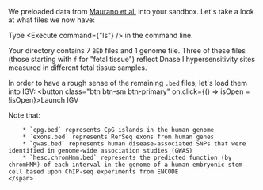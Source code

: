 <script>
import Execute from "../../Execute.svelte";
import IGV from "../../IGV.svelte";

let isOpen = false;
let igvOptions = {
	// Explicitly specify the reference URLs so that igv.js doesn't try downloading RefSeq genes
	reference: {
		id: "hg19",
		name: "Human (hg19)",
		fastaURL: "https://s3.amazonaws.com/igv.broadinstitute.org/genomes/seq/hg19/hg19.fasta",
		indexURL: "https://s3.amazonaws.com/igv.broadinstitute.org/genomes/seq/hg19/hg19.fasta.fai",
		cytobandURL: "https://s3.amazonaws.com/igv.broadinstitute.org/genomes/seq/hg19/cytoBand.txt",
		tracks: []
	},
	locus: "chr1:262,932-512,931",
	tracks: [
		{ url: "./data/cpg.bed", name: "CpG islands" },
		{ url: "./data/exons.bed", name: "RefSeq Exons" },
		{ url: "./data/gwas.bed", name: "GWAS SNPs" },
		{ url: "./data/hesc.chromHmm.bed", name: "chromHMM Predictions" }
	]
};
</script>

We preloaded data from <a href="https://science.sciencemag.org/content/337/6099/1190" target="_blank">Maurano et al.</a> into your sandbox. Let's take a look at what files we now have:

Type <Execute command={"ls"} /> in the command line.

Your directory contains 7 `BED` files and 1 genome file. Three of these files (those starting with `f` for "fetal tissue") reflect Dnase I hypersensitivity sites measured in different fetal tissue samples.

In order to have a rough sense of the remaining `.bed` files, let's load them into IGV: <button class="btn btn-sm btn-primary" on:click={() => isOpen = !isOpen}>Launch IGV</button>

<IGV options={igvOptions} bind:isOpen={isOpen}>
	<span slot="after">
		Note that: 

		* `cpg.bed` represents CpG islands in the human genome
		* `exons.bed` represents RefSeq exons from human genes
		* `gwas.bed` represents human disease-associated SNPs that were identified in genome-wide association studies (GWAS)
		* `hesc.chromHmm.bed` represents the predicted function (by chromHMM) of each interval in the genome of a human embryonic stem cell based upon ChIP-seq experiments from ENCODE
	</span>	
</IGV>
